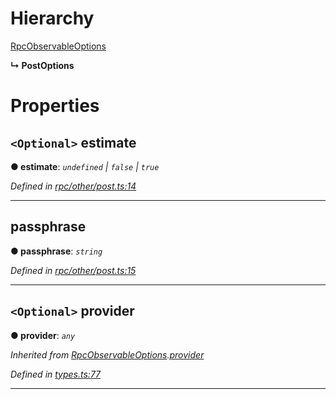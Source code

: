 

# Hierarchy

 [RpcObservableOptions](_types_.rpcobservableoptions.md)

**↳ PostOptions**

# Properties

<a id="estimate"></a>

## `<Optional>` estimate

**● estimate**: *`undefined` \| `false` \| `true`*

*Defined in [rpc/other/post.ts:14](https://github.com/paritytech/js-libs/blob/ba46f0d/packages/light.js/src/rpc/other/post.ts#L14)*

___
<a id="passphrase"></a>

##  passphrase

**● passphrase**: *`string`*

*Defined in [rpc/other/post.ts:15](https://github.com/paritytech/js-libs/blob/ba46f0d/packages/light.js/src/rpc/other/post.ts#L15)*

___
<a id="provider"></a>

## `<Optional>` provider

**● provider**: *`any`*

*Inherited from [RpcObservableOptions](_types_.rpcobservableoptions.md).[provider](_types_.rpcobservableoptions.md#provider)*

*Defined in [types.ts:77](https://github.com/paritytech/js-libs/blob/ba46f0d/packages/light.js/src/types.ts#L77)*

___

